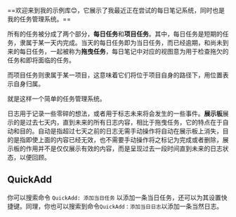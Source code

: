 ==欢迎来到我的示例库😊，它展示了我最近正在尝试的每日笔记系统，同时也是我的任务管理系统。==

所有的任务被分成了两个部分，**每日任务**和**项目任务**。其中，每日任务是短期的任务，隶属于某一天内完成。当天的每日任务即为当日任务，而已经逾期，和尚未到来的每日任务，一起被称为**拖曳任务**，每日笔记中对应的视图意为用于检查拖欠的任务和即将面临的任务。

而项目任务则隶属于某一项目，这意味着它们将位于项目自身的路径下，用位置表示自身归属。

就是这样一个简单的任务管理系统。

日志用于记录一些零碎的想法，或者用于标志未来将会发生的一些事件。**展示板**展示的是过去七天内，直到未来的所有日志内容，相比于拖曳任务，它的特点在于自动和目的。自动是指超过七天之前的日志无需手动操作将自动在展示板上消失，目的是指即使上面的内容已经无效，也不需要手动操作将之标记为完成或者删除，展示板的作用并不是仅仅展示有效的内容，而是呈现过去一段时间直到未来的日志状态，以便回顾。

## QuickAdd

你可以搜索命令 `QuickAdd: 添加当日任务` 以添加一条当日任务，还可以为其设置快捷键。同理，你也可以搜索到命令`QuickAdd：添加当日日志`以添加一条当然日志。